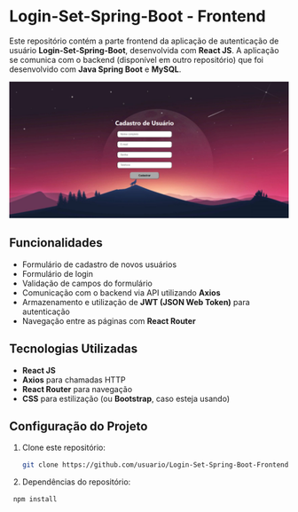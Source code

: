 # Login-Set-Spring-Boot - Frontend

Este repositório contém a parte frontend da aplicação de autenticação de usuário **Login-Set-Spring-Boot**, desenvolvida com **React JS**. A aplicação se comunica com o backend (disponível em outro repositório) que foi desenvolvido com **Java Spring Boot** e **MySQL**.

![Tela de Login](set_login_web/assets/Tela_Projeto.png)

## Funcionalidades

- Formulário de cadastro de novos usuários
- Formulário de login
- Validação de campos do formulário
- Comunicação com o backend via API utilizando **Axios**
- Armazenamento e utilização de **JWT (JSON Web Token)** para autenticação
- Navegação entre as páginas com **React Router**

## Tecnologias Utilizadas

- **React JS**
- **Axios** para chamadas HTTP
- **React Router** para navegação
- **CSS** para estilização (ou **Bootstrap**, caso esteja usando)

## Configuração do Projeto

1. Clone este repositório:
   ```bash
   git clone https://github.com/usuario/Login-Set-Spring-Boot-Frontend.git

2. Dependências do repositório:
  ```
   npm install
